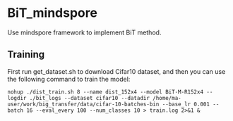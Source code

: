 # BiT_mindspore
Use mindspore framework to implement BiT method.

## Training
First run get_dataset.sh to download Cifar10 dataset, and then you can use the following command to train the model:
```
nohup ./dist_train.sh 8 --name dist_152x4 --model BiT-M-R152x4 --logdir ./bit_logs --dataset cifar10 --datadir /home/ma-user/work/big_transfer/data/cifar-10-batches-bin --base_lr 0.001 --batch 16 --eval_every 100 --num_classes 10 > train.log 2>&1 &
```
